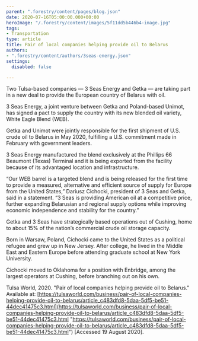 ```yaml
---
parent: ".forestry/content/pages/blog.json"
date: 2020-07-16T05:00:00.000+00:00
heroImage: "/.forestry/content/images/5f11dd5b446b4-image.jpg"
tags:
- Transportation
type: article
title: Pair of local companies helping provide oil to Belarus
authors:
- ".forestry/content/authors/3seas-energy.json"
settings:
  disabled: false

---
```

Two Tulsa-based companies — 3 Seas Energy and Getka — are taking part in a new deal to provide the European country of Belarus with oil.

3 Seas Energy, a joint venture between Getka and Poland-based Unimot, has signed a pact to supply the country with its new blended oil variety, White Eagle Blend (WEB).

Getka and Unimot were jointly responsible for the first shipment of U.S. crude oil to Belarus in May 2020, fulfilling a U.S. commitment made in February with government leaders.

3 Seas Energy manufactured the blend exclusively at the Phillips 66 Beaumont (Texas) Terminal and it is being exported from the facility because of its advantaged location and infrastructure.

“Our WEB barrel is a targeted blend and is being released for the first time to provide a measured, alternative and efficient source of supply for Europe from the United States,” Dariusz Cichocki, president of 3 Seas and Getka, said in a statement. “3 Seas is providing American oil at a competitive price, further expanding Belarusian and regional supply options while improving economic independence and stability for the country.”

Getka and 3 Seas have strategically based operations out of Cushing, home to about 15% of the nation’s commercial crude oil storage capacity.

Born in Warsaw, Poland, Cichocki came to the United States as a political refugee and grew up in New Jersey. After college, he lived in the Middle East and Eastern Europe before attending graduate school at New York University.

Cichocki moved to Oklahoma for a position with Enbridge, among the largest operators at Cushing, before branching out on his own.

Tulsa World, 2020. "Pair of local companies helping provide oil to Belarus." Available at: [https://tulsaworld.com/business/pair-of-local-companies-helping-provide-oil-to-belarus/article_c483dfd8-5daa-5df5-be51-44dec41475c3.html](https://tulsaworld.com/business/pair-of-local-companies-helping-provide-oil-to-belarus/article_c483dfd8-5daa-5df5-be51-44dec41475c3.html "https://tulsaworld.com/business/pair-of-local-companies-helping-provide-oil-to-belarus/article_c483dfd8-5daa-5df5-be51-44dec41475c3.html") \[Accessed 19 August 2020\].